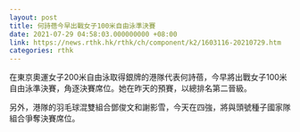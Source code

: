 ```yaml
---
layout: post
title: 何詩蓓今早出戰女子100米自由泳準決賽
date: 2021-07-29 04:58:03.000000000 +08:00
link: https://news.rthk.hk/rthk/ch/component/k2/1603116-20210729.htm
categories: rthk
---
```


在東京奧運女子200米自由泳取得銀牌的港隊代表何詩蓓，今早將出戰女子100米自由泳準決賽，角逐決賽席位。她在昨天的預賽，以總排名第二晉級。

另外，港隊的羽毛球混雙組合鄧俊文和謝影雪，今天在四強，將與頭號種子國家隊組合爭奪決賽席位。
